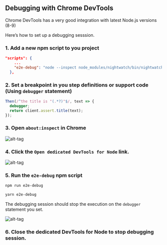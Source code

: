 ## Debugging with Chrome DevTools

Chrome DevTools has a very good integration with latest Node.js versions (8-9)

Here’s how to set up a debugging sesssion.

### 1. Add a new npm script to you project

```json
"scripts": {
    ...
    "e2e-debug": "node --inspect node_modules/nightwatch/bin/nightwatch"
  },
```

### 2. Set a breakpoint in you step definitions or support code (Using `debugger` statement)

```javascript
Then(/^the title is "(.*?)"$/, text => {
  debugger;
  return client.assert.title(text);
});
```

### 3. Open `about:inspect` in Chrome

![alt-tag](res/img/chrome-devtools-inspect.png)

### 4. Click the `Open dedicated DevTools for Node` link.

![alt-tag](res/img/chrome-devtools-nodejs.png)

### 5. Run the `e2e-debug` npm script

```bash
npm run e2e-debug
```

```bash
yarn e2e-debug
```

The debugging session should stop the execution on the `debugger` statement you set.

![alt-tag](res/img/chrome-devtools-breakpoint.png)

### 6. Close the dedicated DevTools for Node to stop debugging session.
